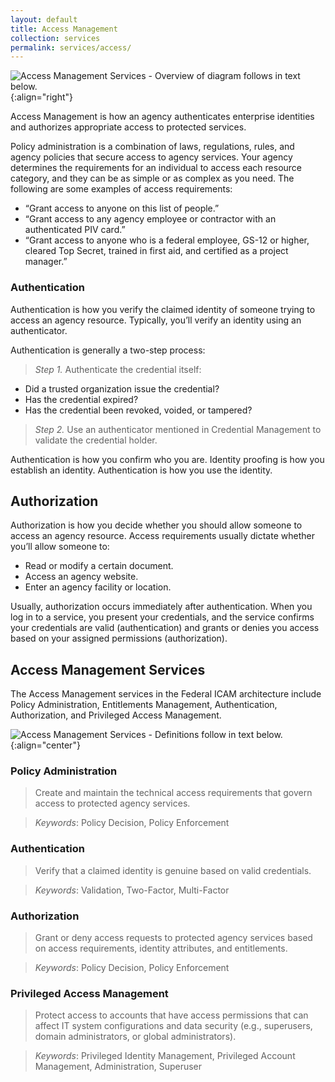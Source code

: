 ```yaml
---
layout: default
title: Access Management
collection: services
permalink: services/access/
---
```


![Access Management Services - Overview of diagram follows in text below.]({{site.baseurl}}/img/services/AccessManagementServices.png){:align="right"}

Access Management is how an agency authenticates enterprise identities and authorizes appropriate access to protected services.

Policy administration is a combination of laws, regulations, rules, and agency policies that secure access to agency services. Your agency determines the requirements for an individual to access each resource category, and they can be as simple or as complex as you need. The following are some examples of access requirements:

- “Grant access to anyone on this list of people.”
- “Grant access to any agency employee or contractor with an authenticated PIV card.”
- “Grant access to anyone who is a federal employee, GS-12 or higher, cleared Top Secret, trained in first aid, and certified as a project manager.”

### Authentication

Authentication is how you verify the claimed identity of someone trying to access an agency resource. Typically, you’ll verify an identity using an authenticator.

Authentication is generally a two-step process:

> *Step 1.* Authenticate the credential itself:
- Did a trusted organization issue the credential?
- Has the credential expired?
- Has the credential been revoked, voided, or tampered?

> *Step 2.* Use an authenticator mentioned in Credential Management to validate the credential holder.

Authentication is how you confirm who you are. Identity proofing is how you establish an identity. Authentication is how you use the identity.

## Authorization

Authorization is how you decide whether you should allow someone to access an agency resource. Access requirements usually dictate whether you’ll allow someone to:

- Read or modify a certain document.
- Access an agency website.
- Enter an agency facility or location.

Usually, authorization occurs immediately after authentication. When you log in to a service, you present your credentials, and the service confirms your credentials are valid (authentication) and grants or denies you access based on your assigned permissions (authorization).

## Access Management Services

The Access Management services in the Federal ICAM architecture include Policy Administration, Entitlements Management, Authentication, Authorization, and Privileged Access Management.

![Access Management Services - Definitions follow in text below.]({{site.baseurl}}/img/services/AccessManagementServiceDefinitions.png){:align="center"}

### Policy Administration

> Create and maintain the technical access requirements that govern access to protected agency services.

> *Keywords*: Policy Decision, Policy Enforcement

### Authentication

> Verify that a claimed identity is genuine based on valid credentials.

> *Keywords*: Validation, Two-Factor, Multi-Factor

### Authorization

> Grant or deny access requests to protected agency services based on access requirements, identity attributes, and entitlements.

> *Keywords*: Policy Decision, Policy Enforcement

### Privileged Access Management

> Protect access to accounts that have access permissions that can affect IT system configurations and data security (e.g., superusers, domain administrators, or global administrators). 

> *Keywords*: Privileged Identity Management, Privileged Account Management, Administration, Superuser

